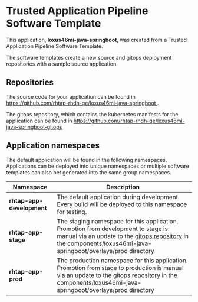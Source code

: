 # Trusted Application Pipeline Software Template

This application, **loxus46mi-java-springboot**, was created from a Trusted Application Pipeline Software Template.

The software templates create a new source and gitops deployment repositories with a sample source application. 

## Repositories

The source code for your application can be found in [https://github.com/rhtap-rhdh-qe/loxus46mi-java-springboot ](https://github.com/rhtap-rhdh-qe/loxus46mi-java-springboot ).
 
The gitops repository, which contains the kubernetes manifests for the application can be found in 
[https://github.com/rhtap-rhdh-qe/loxus46mi-java-springboot-gitops ](https://github.com/rhtap-rhdh-qe/loxus46mi-java-springboot-gitops ) 

## Application namespaces 

The default application will be found in the following namespaces. Applications can be deployed into unique namespaces or multiple software templates can also bet generated into the same group namespaces.  

|  Namespace   |  Description   |  
| -------- | -------- |   
| **rhtap-app-development** | The default application during development. Every build will be deployed to this namespace for testing. | 
| **rhtap-app-stage** | The staging namespace for this application. Promotion from development to stage is manual via an update to the [gitops repository](https://github.com/rhtap-rhdh-qe/loxus46mi-java-springboot-gitops ) in the components/loxus46mi-java-springboot/overlays/prod directory |  
| **rhtap-app-prod** | The production namespace for this application. Promotion from stage to production is manual via an update to the [gitops repository](https://github.com/rhtap-rhdh-qe/loxus46mi-java-springboot-gitops ) in the components/loxus46mi-java-springboot/overlays/prod directory | 